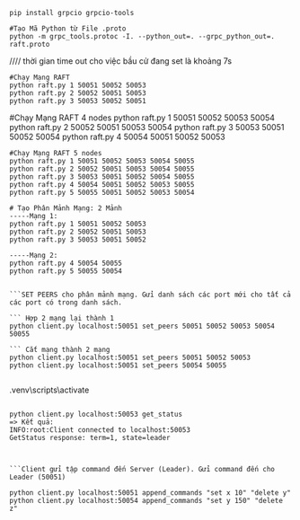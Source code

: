 ```
pip install grpcio grpcio-tools
```

```
#Tạo Mã Python từ File .proto
python -m grpc_tools.protoc -I. --python_out=. --grpc_python_out=. raft.proto
```

//// thời gian time out cho việc bầu cử đang set là khoảng 7s

```
#Chạy Mạng RAFT
python raft.py 1 50051 50052 50053
python raft.py 2 50052 50051 50053
python raft.py 3 50053 50052 50051
```

#Chạy Mạng RAFT 4 nodes
python raft.py 1 50051 50052 50053 50054
python raft.py 2 50052 50051 50053 50054
python raft.py 3 50053 50051 50052 50054
python raft.py 4 50054 50051 50052 50053

```
#Chạy Mạng RAFT 5 nodes
python raft.py 1 50051 50052 50053 50054 50055
python raft.py 2 50052 50051 50053 50054 50055
python raft.py 3 50053 50051 50052 50054 50055
python raft.py 4 50054 50051 50052 50053 50055
python raft.py 5 50055 50051 50052 50053 50054
```

````
# Tạo Phân Mảnh Mạng: 2 Mảnh
-----Mạng 1:
python raft.py 1 50051 50052 50053
python raft.py 2 50052 50051 50053
python raft.py 3 50053 50051 50052

-----Mạng 2:
python raft.py 4 50054 50055
python raft.py 5 50055 50054


```SET PEERS cho phân mảnh mạng. Gửi danh sách các port mới cho tất cả các port có trong danh sách.

``` Hợp 2 mạng lại thành 1
python client.py localhost:50051 set_peers 50051 50052 50053 50054 50055

``` Cắt mạng thành 2 mạng
python client.py localhost:50051 set_peers 50051 50052 50053
python client.py localhost:50051 set_peers 50054 50055
````

```

```

.venv\scripts\activate

````

python client.py localhost:50053 get_status
=> Kết quả:
INFO:root:Client connected to localhost:50053
GetStatus response: term=1, state=leader



```Client gửi tập command đến Server (Leader). Gửi command đến cho Leader (50051)

python client.py localhost:50051 append_commands "set x 10" "delete y"
python client.py localhost:50054 append_commands "set y 150" "delete z"

````
